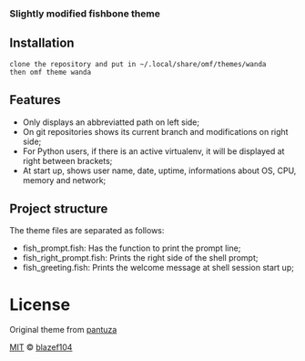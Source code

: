 ### Slightly modified fishbone theme

## Installation

```omf
clone the repository and put in ~/.local/share/omf/themes/wanda
then omf theme wanda
```
## Features

* Only displays an abbreviatted path on left side;
* On git repositories shows its current branch and modifications on right side;
* For Python users, if there is an active virtualenv, it will be displayed at right between brackets;
* At start up, shows user name, date, uptime, informations about OS, CPU, memory and network;

## Project structure
The theme files are separated as follows:

* fish_prompt.fish: Has the function to print the prompt line;
* fish_right_prompt.fish: Prints the right side of the shell prompt;
* fish_greeting.fish: Prints the welcome message at shell session start up;

# License

Original theme from [pantuza][original]

[original]: https://github.com/pantuza

[MIT][mit] © [blazef104][author]


[mit]: https://opensource.org/licenses/MIT
[author]: https://github.com/blazef104
